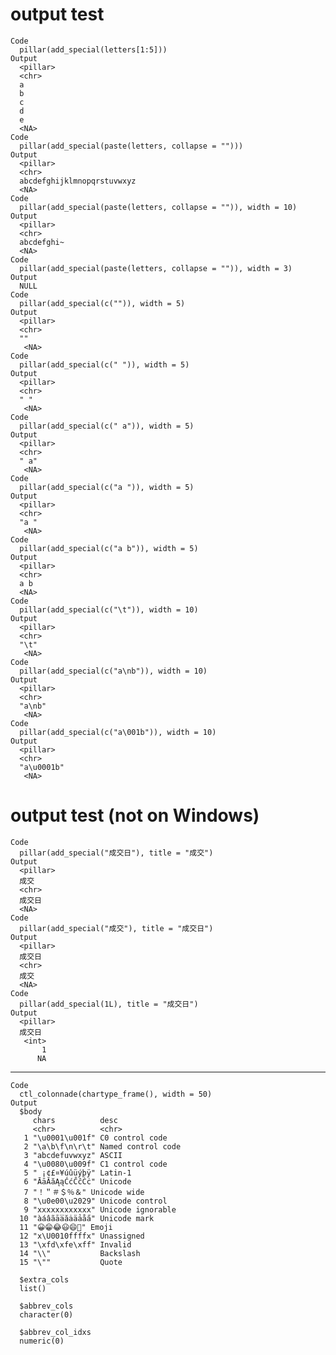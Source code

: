# output test

    Code
      pillar(add_special(letters[1:5]))
    Output
      <pillar>
      <chr>
      a    
      b    
      c    
      d    
      e    
      <NA> 
    Code
      pillar(add_special(paste(letters, collapse = "")))
    Output
      <pillar>
      <chr>                     
      abcdefghijklmnopqrstuvwxyz
      <NA>                      
    Code
      pillar(add_special(paste(letters, collapse = "")), width = 10)
    Output
      <pillar>
      <chr>     
      abcdefghi~
      <NA>      
    Code
      pillar(add_special(paste(letters, collapse = "")), width = 3)
    Output
      NULL
    Code
      pillar(add_special(c("")), width = 5)
    Output
      <pillar>
      <chr>
      ""   
       <NA>
    Code
      pillar(add_special(c(" ")), width = 5)
    Output
      <pillar>
      <chr>
      " "  
       <NA>
    Code
      pillar(add_special(c(" a")), width = 5)
    Output
      <pillar>
      <chr>
      " a" 
       <NA>
    Code
      pillar(add_special(c("a ")), width = 5)
    Output
      <pillar>
      <chr>
      "a " 
       <NA>
    Code
      pillar(add_special(c("a b")), width = 5)
    Output
      <pillar>
      <chr>
      a b  
      <NA> 
    Code
      pillar(add_special(c("\t")), width = 10)
    Output
      <pillar>
      <chr>
      "\t" 
       <NA>
    Code
      pillar(add_special(c("a\nb")), width = 10)
    Output
      <pillar>
      <chr> 
      "a\nb"
       <NA> 
    Code
      pillar(add_special(c("a\001b")), width = 10)
    Output
      <pillar>
      <chr>     
      "a\u0001b"
       <NA>     

# output test (not on Windows)

    Code
      pillar(add_special("成交日"), title = "成交")
    Output
      <pillar>
      成交  
      <chr> 
      成交日
      <NA>  
    Code
      pillar(add_special("成交"), title = "成交日")
    Output
      <pillar>
      成交日
      <chr> 
      成交  
      <NA>  
    Code
      pillar(add_special(1L), title = "成交日")
    Output
      <pillar>
      成交日
       <int>
           1
          NA

---

    Code
      ctl_colonnade(chartype_frame(), width = 50)
    Output
      $body
         chars          desc              
         <chr>          <chr>             
       1 "\u0001\u001f" C0 control code   
       2 "\a\b\f\n\r\t" Named control code
       3 "abcdefuvwxyz" ASCII             
       4 "\u0080\u009f" C1 control code   
       5 " ¡¢£¤¥úûüýþÿ" Latin-1           
       6 "ĀāĂăĄąĆćĈĉĊċ" Unicode           
       7 "！＂＃＄％＆" Unicode wide      
       8 "\u0e00\u2029" Unicode control   
       9 "x­x​x‌x‍x‎x‏x͏x﻿x󠀁x󠀠x󠇯x" Unicode ignorable 
      10 "àáâãāa̅ăȧäảåa̋" Unicode mark      
      11 "😀😁😂😃😄💃" Emoji             
      12 "x\U0010ffffx" Unassigned        
      13 "\xfd\xfe\xff" Invalid           
      14 "\\"           Backslash         
      15 "\""           Quote             
      
      $extra_cols
      list()
      
      $abbrev_cols
      character(0)
      
      $abbrev_col_idxs
      numeric(0)
      

